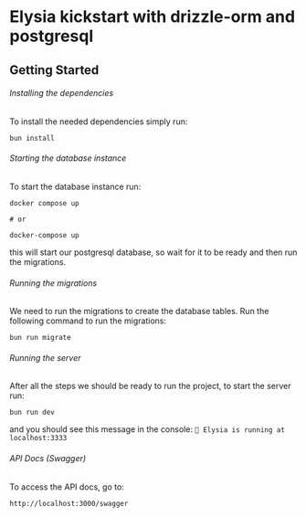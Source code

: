 # Elysia kickstart with drizzle-orm and postgresql

## Getting Started

###### Installing the dependencies

To install the needed dependencies simply run:

```
bun install
```

###### Starting the database instance

To start the database instance run:

```
docker compose up

# or

docker-compose up
```

this will start our postgresql database, so wait for it to be ready and then run the migrations.

###### Running the migrations

We need to run the migrations to create the database tables. Run the following command to run the migrations:

```
bun run migrate
```

###### Running the server

After all the steps we should be ready to run the project, to start the server run:

```
bun run dev
```

and you should see this message in the console:
`🦊 Elysia is running at localhost:3333`

###### API Docs (Swagger)

To access the API docs, go to:

```
http://localhost:3000/swagger
```
